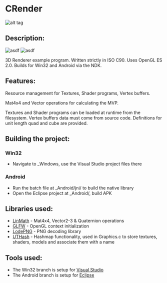 # CRender
![alt tag](http://jfcameron.github.io/Images/CRenderer_Windows_And_Android/Small.jpg "")

## Description:
![asdf](https://img.shields.io/badge/development%20status-closed-lightgrey.svg)
![asdf](https://img.shields.io/badge/platforms-win32%20|%20android-lightgrey.svg)

3D Renderer example program. Written strictly in ISO C90. Uses OpenGL ES 2.0. Builds for Win32 and Android via the NDK.


## Features:
Resource management for Textures, Shader programs, Vertex buffers.

Mat4x4 and Vector operations for calculating the MVP.

Textures and Shader programs can be loaded at runtime from the filesystem. Vertex buffers data must come from source code. Definitions for unit length quad and cube are provided.

## Building the project:
### Win32
* Navigate to _Windows, use the Visual Studio project files there

### Android
* Run the batch file at _Android/jni/ to build the native library
* Open the Eclipse project at _Android/, build APK

## Libraries used:
* [LinMath](https://github.com/datenwolf/linmath.h) - Mat4x4, Vector2-3 & Quaternion operations
* [GLFW](http://www.glfw.org/) - OpenGL context initialization
* [LodePNG](http://lodev.org/lodepng/) - PNG decoding library
* [UTHash](https://troydhanson.github.io/uthash/) - Hashmap functionality, used in Graphics.c to store textures, shaders, models and associate them with a name

## Tools used:
* The Win32 branch is setup for [Visual Studio](https://www.visualstudio.com/)
* The Android branch is setup for [Eclipse](https://eclipse.org/)
